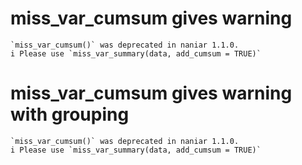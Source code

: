 # miss_var_cumsum gives warning

    `miss_var_cumsum()` was deprecated in naniar 1.1.0.
    i Please use `miss_var_summary(data, add_cumsum = TRUE)`

# miss_var_cumsum gives warning with grouping

    `miss_var_cumsum()` was deprecated in naniar 1.1.0.
    i Please use `miss_var_summary(data, add_cumsum = TRUE)`

